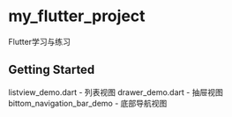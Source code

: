 # my_flutter_project

Flutter学习与练习

## Getting Started

listview_demo.dart - 列表视图
drawer_demo.dart - 抽屉视图
bittom_navigation_bar_demo - 底部导航视图
